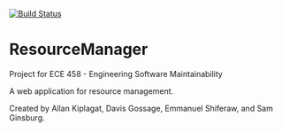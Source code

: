 [![Build Status](https://travis-ci.org/ECE-458-Resource-Manager/ResourceManager.svg?branch=master)](https://travis-ci.org/ECE-458-Resource-Manager/ResourceManager)

# ResourceManager
Project for ECE 458 - Engineering Software Maintainability

A web application for resource management.

Created by Allan Kiplagat, Davis Gossage, Emmanuel Shiferaw, and Sam Ginsburg.
